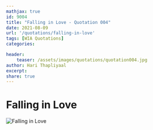 ```yaml
---
mathjax: true
id: 9004
title: "Falling in Love - Quotation 004"
date: 2021-08-09
url: '/quotations/falling-in-love'
tags: [WIA Quotations] 
categories: 

header:
    teaser: /assets/images/quotations/quotation004.jpg
author: Hari Thapliyaal 
excerpt:
share: true 
---
```


# Falling in Love

![Falling in Love](/assets/images/quotations/quotation004.jpg)
